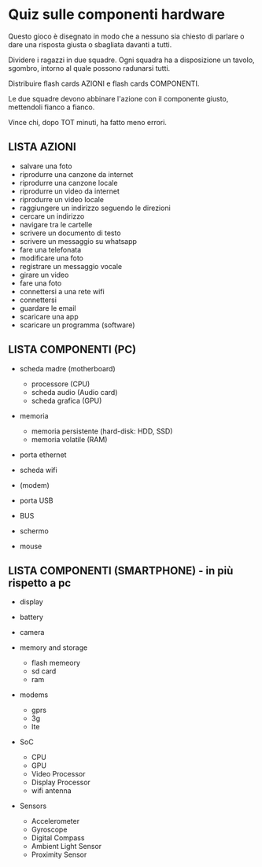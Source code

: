 # Quiz sulle componenti hardware

Questo gioco è disegnato in modo che a nessuno sia chiesto di parlare o dare una risposta giusta o sbagliata davanti a tutti.

Dividere i ragazzi in due squadre. Ogni squadra ha a disposizione un tavolo, sgombro, intorno al quale possono radunarsi tutti.

Distribuire flash cards AZIONI e flash cards COMPONENTI.

Le due squadre devono abbinare l'azione con il componente giusto, mettendoli fianco a fianco.

Vince chi, dopo TOT minuti, ha fatto meno errori.

## LISTA AZIONI ##

- salvare una foto
- riprodurre una canzone da internet
- riprodurre una canzone locale
- riprodurre un video da internet
- riprodurre un video locale
- raggiungere un indirizzo seguendo le direzioni 
- cercare un indirizzo
- navigare tra le cartelle
- scrivere un documento di testo 
- scrivere un messaggio su whatsapp
- fare una telefonata
- modificare una foto
- registrare un messaggio vocale
- girare un video
- fare una foto
- connettersi a una rete wifi
- connettersi
- guardare le email
- scaricare una app
- scaricare un programma (software)


## LISTA COMPONENTI (PC) ##

- scheda madre (motherboard)
    - processore (CPU)
    - scheda audio (Audio card)
    - scheda grafica (GPU)

- memoria
    - memoria persistente (hard-disk: HDD, SSD)
    - memoria volatile (RAM)
- porta ethernet
- scheda wifi
- (modem)
- porta USB
- BUS
- schermo
- mouse

## LISTA COMPONENTI (SMARTPHONE) - in più rispetto a pc ##

- display
- battery
- camera
- memory and storage
    - flash memeory
    - sd card
    - ram

- modems
    - gprs
    - 3g
    - lte
- SoC 
    - CPU 
    - GPU 
    - Video Processor 
    - Display Processor
    - wifi antenna
    
- Sensors 
    - Accelerometer
    - Gyroscope
    - Digital Compass
    - Ambient Light Sensor
    - Proximity Sensor




